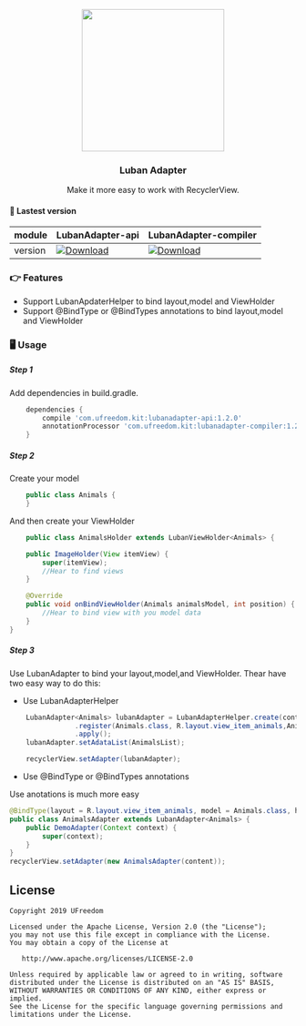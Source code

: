 

<p align="center">
  <img  with="750"  height="250" src="https://github.com/UFreedom/LubanAdapter/blob/master/art/banner.png">
</p>

<h3 align="center">Luban Adapter</h1>

<div align="center">

Make it more easy to work with RecyclerView.


</div>

#### 📎 Lastest version

module|LubanAdapter-api|LubanAdapter-compiler
---|---|---|
version|[![Download](https://api.bintray.com/packages/ufreedom/maven/lubanadapter-api/images/download.svg) ](https://bintray.com/ufreedom/maven/lubanadapter-api/_latestVersion)|[ ![Download](https://api.bintray.com/packages/ufreedom/maven/lubanadapter-compiler/images/download.svg) ](https://bintray.com/ufreedom/maven/lubanadapter-compiler/_latestVersion)




### 👉 Features
- Support LubanApdaterHelper to bind layout,model and ViewHolder
- Support @BindType or @BindTypes annotations to bind layout,model and ViewHolder


### 🖥 Usage

##### Step 1

Add dependencies in build.gradle.

```groovy
    dependencies {
        compile 'com.ufreedom.kit:lubanadapter-api:1.2.0'
        annotationProcessor 'com.ufreedom.kit:lubanadapter-compiler:1.2.0.1'
    }

```

##### Step 2

Create your model

```java
    public class Animals {
    }
```

And then create your ViewHolder

```java
    public class AnimalsHolder extends LubanViewHolder<Animals> {

    public ImageHolder(View itemView) {
        super(itemView);
        //Hear to find views
    }

    @Override
    public void onBindViewHolder(Animals animalsModel, int position) {
        //Hear to bind view with you model data
    }
}
```

##### Step 3
Use LubanAdapter to bind your layout,model,and ViewHolder.
Thear have two easy way to do this:

- Use LubanAdapterHelper

```java
    LubanAdapter<Animals> lubanAdapter = LubanAdapterHelper.create(context)
                .register(Animals.class, R.layout.view_item_animals,AnimalsHolder.class)
                .apply();
    lubanAdapter.setAdataList(AnimalsList);

    recyclerView.setAdapter(lubanAdapter);
```

- Use @BindType or @BindTypes annotations

Use anotations is much more easy

```java
@BindType(layout = R.layout.view_item_animals, model = Animals.class, holder = AnimalsHolder.class)
public class AnimalsAdapter extends LubanAdapter<Animals> {
    public DemoAdapter(Context context) {
        super(context);
    }
}
recyclerView.setAdapter(new AnimalsAdapter(content));
```

License
--------

    Copyright 2019 UFreedom

    Licensed under the Apache License, Version 2.0 (the "License");
    you may not use this file except in compliance with the License.
    You may obtain a copy of the License at

       http://www.apache.org/licenses/LICENSE-2.0

    Unless required by applicable law or agreed to in writing, software
    distributed under the License is distributed on an "AS IS" BASIS,
    WITHOUT WARRANTIES OR CONDITIONS OF ANY KIND, either express or implied.
    See the License for the specific language governing permissions and
    limitations under the License.
